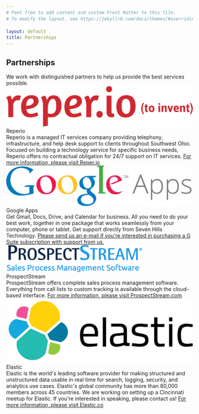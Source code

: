```yaml
---
# Feel free to add content and custom Front Matter to this file.
# To modify the layout, see https://jekyllrb.com/docs/themes/#overriding-theme-defaults

layout: default
title: Partnerships
---
```


<section class="sh-intro">
    <div class="sh-tagline">
        <h2 class="sh-header-lines"><span>Partnerships</span></h2>
    </div>
    <div class="sh-description">
        We work with distinguished partners to help us provide the best services possible. 
    </div>
</section>
<section class="sh-white-band">
    <div class="sh-partners">
        <div class="sh-partner">
            <div class="sh-partner-logo">
                <img src="/images/reperio.png" alt="Reper.io" />
            </div>
            <div class="sh-partner-content">
                <div class="sh-partner-title">Reperio</div>
                <div>Reperio is a managed IT services company providing telephony, infrastructure, and help desk support to clients throughout Southwest Ohio. Focused on building a technology service for specific business needs, Reperio offers no contractual obligation for 24/7 support on IT services. <a href="https://reper.io" alt="Reper.io">For more information, please visit Reper.io</a></div>
            </div>
        </div>
        <div class="sh-partner">
            <div class="sh-partner-logo">
                <img src="/images/gapps.svg" alt="Google Apps for Business"/>
            </div>
            <div class="sh-partner-content">
                <div class="sh-partner-title">Google Apps</div>
                <div>Get Gmail, Docs, Drive, and Calendar for business. All you need to do your best work, together in one package that works seamlessly from your computer, phone or tablet. Get support directly from Seven Hills Technology. <a href="mailto:info@sevenhillstechnology.com">Please send us an e-mail if you're interested in purchasing a G Suite subscription with support from us.</a></div>
            </div>
        </div>
        <div class="sh-partner">
            <div class="sh-partner-logo">
                <img src="/images/ps.png" alt="ProspectStream"/>
            </div>
            <div class="sh-partner-content">
                <div class="sh-partner-title">ProspectStream</div>
                <div>ProspectStream offers complete sales process management software. Everything from call lists to custom tracking is available through the cloud-based interface. <a href="http://www.prospectstream.com" alt="ProspectStream.com">For more information, please visit ProspectStream.com</a></div>
            </div>
        </div>
        <div class="sh-partner">
            <div class="sh-partner-logo">
                <img src="/images/elastic.svg" alt="Elastic"/>
            </div>
            <div class="sh-partner-content">
                <div class="sh-partner-title">Elastic</div>
                <div>Elastic is the world's leading software provider for making structured and unstructured data usable in real time for search, logging, security, and analytics use cases. Elastic's global community has more than 80,000 members across 45 countries. We are working on setting up a Cincinnati meetup for Elastic. If you're interested in speaking, please contact us! <a href="https://elastic.co" alt="Elastic.co">For more information, please visit Elastic.co</a>
</div>
            </div>
        </div>
    </div>
</section>